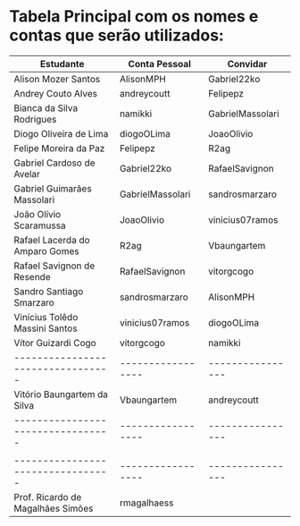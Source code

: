 # Tabela Principal com os nomes e contas que serão utilizados:  

| **Estudante**                     | **Conta Pessoal** | **Convidar**     |
| --------------------------------- | ----------------- | ---------------- |
| Alison Mozer Santos               | AlisonMPH         | Gabriel22ko      |
| Andrey Couto Alves                | andreycoutt       | Felipepz         |
| Bianca da Silva Rodrigues         | namikki           | GabrielMassolari |
| Diogo Oliveira de Lima            | diogoOLima        | JoaoOlivio       |
| Felipe Moreira da Paz             | Felipepz          | R2ag             |
| Gabriel Cardoso de Avelar         | Gabriel22ko       | RafaelSavignon   |
| Gabriel Guimarães Massolari       | GabrielMassolari  | sandrosmarzaro   |
| João Olívio Scaramussa            | JoaoOlivio        | vinicius07ramos  |
| Rafael Lacerda do Amparo Gomes    | R2ag              | Vbaungartem      |
| Rafael Savignon de Resende        | RafaelSavignon    | vitorgcogo       |
| Sandro Santiago Smarzaro          | sandrosmarzaro    | AlisonMPH        |
| Vinícius Tolêdo Massini Santos    | vinicius07ramos   | diogoOLima       |
| Vítor Guizardi Cogo               | vitorgcogo        | namikki          |
| --------------------------------- | ----------------- | ---------------- |
| Vitório Baungartem da Silva       | Vbaungartem       | andreycoutt      |
| --------------------------------- | ----------------- | ---------------- |
|                                   |                   |                  |
| --------------------------------- | ----------------- | ---------------- |
| Prof. Ricardo de Magalhães Simões | rmagalhaess                          |
